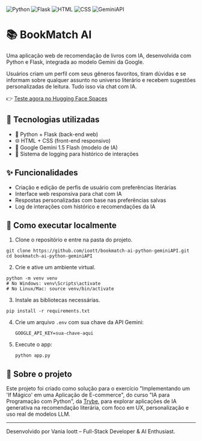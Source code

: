 <img alt="Python" src="https://img.shields.io/badge/-Python-black?style=flat-square&logo=python">    <img alt="Flask" src="https://img.shields.io/badge/-Flask-black?style=flat-square&logo=flask">    <img alt="HTML" src="https://img.shields.io/badge/-Html-black?style=flat-square&logo=html">    <img alt="CSS" src="https://img.shields.io/badge/-Css-black?style=flat-square&logo=css">    <img alt="GeminiAPI" src="https://img.shields.io/badge/-GeminiAPI-black?style=flat-square&logo=geminiapi">     

# 📚 BookMatch AI

Uma aplicação web de recomendação de livros com IA, desenvolvida com Python e Flask, integrada ao modelo Gemini da Google. 

Usuários criam um perfil com seus gêneros favoritos, tiram dúvidas e se informam sobre qualquer assunto no universo literário e recebem sugestões personalizadas de leitura. Tudo isso via chat com IA.

👉 [Teste agora no Hugging Face Spaces](https://huggingface.co/spaces/vioott/BookMatchAI-Python-GeminiAPI)

## 🔧 Tecnologias utilizadas

- 🐍 Python + Flask (back-end web)
- 🌐 HTML + CSS (front-end responsivo)
- 🤖 Google Gemini 1.5 Flash (modelo de IA)
- 🧠 Sistema de logging para histórico de interações

## ✨ Funcionalidades

- Criação e edição de perfis de usuário com preferências literárias
- Interface web responsiva para chat com IA
- Respostas personalizadas com base nas preferências salvas
- Log de interações com histórico e recomendações da IA

## 🚀 Como executar localmente

1. Clone o repositório e entre na pasta do projeto.
```
git clone https://github.com/ioott/bookmatch-ai-python-geminiAPI.git
cd bookmatch-ai-python-geminiAPI
```

2. Crie e ative um ambiente virtual.
```
python -m venv venv
# No Windows: venv\Scripts\activate
# No Linux/Mac: source venv/bin/activate
```

3. Instale as bibliotecas necessárias.
```
pip install -r requirements.txt
```

4. Crie um arquivo `.env` com sua chave da API Gemini:

   ```
   GOOGLE_API_KEY=sua-chave-aqui
   ```

5. Execute o app:

   ```
   python app.py
   ```

## 🧠 Sobre o projeto

Este projeto foi criado como solução para o exercício "Implementando um 'If Mágico' em uma Aplicação de E-commerce", do curso "IA para Programação com Python", da [Trybe](https://www.betrybe.com/), para explorar aplicações de IA generativa na recomendação literária, com foco em UX, personalização e uso real de modelos LLM. 

---

Desenvolvido por Vania Ioott – Full-Stack Developer & AI Enthusiast.
